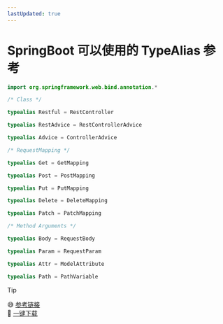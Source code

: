 ```yaml
---
lastUpdated: true
---
```


# SpringBoot 可以使用的 TypeAlias 参考

```kotlin
import org.springframework.web.bind.annotation.*

/* Class */

typealias Restful = RestController

typealias RestAdvice = RestControllerAdvice

typealias Advice = ControllerAdvice

/* RequestMapping */

typealias Get = GetMapping

typealias Post = PostMapping

typealias Put = PutMapping

typealias Delete = DeleteMapping

typealias Patch = PatchMapping

/* Method Arguments */

typealias Body = RequestBody

typealias Param = RequestParam

typealias Attr = ModelAttribute

typealias Path = PathVariable
```

> [!TIP]
> 😅 [参考链接](https://gist.github.com/NatholDallas/c9cb6edc822a59bb4c00988994bbdf7a)  
> 🥰 [一键下载](https://gist.github.com/NatholDallas/c9cb6edc822a59bb4c00988994bbdf7a/archive/7ef396b51da6f7eeec2cff451c6916d20c9e40e9.zip)
